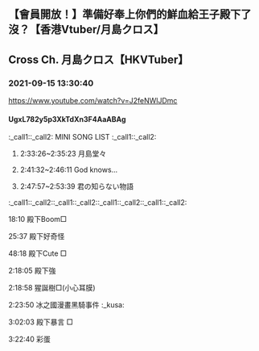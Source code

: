 ## 【會員開放！】準備好奉上你們的鮮血給王子殿下了沒？【香港Vtuber/月島クロス】
## Cross Ch. 月島クロス【HKVTuber】
### 2021-09-15 13:30:40
https://www.youtube.com/watch?v=J2feNWlJDmc
#### UgxL782y5p3XkTdXn3F4AaABAg
:_call1::_call2: MINI SONG LIST :_call1::_call2:

1) 2:33:26~2:35:23 月島堂々

2) 2:41:32~2:46:11 God knows...

3) 2:47:57~2:53:39 君の知らない物語

:_call1::_call2::_call1::_call2::_call1::_call2::_call1::_call2:









18:10 殿下Boom□

25:37 殿下好奇怪 

48:18 殿下Cute □

2:18:05 殿下強

2:18:58 猩誕樹□(小心耳膜)

2:23:50 冰之國漫畫黑騎事件 :_kusa:

3:02:03 殿下暴言 □

3:22:40 彩蛋

